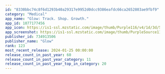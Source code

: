 ```yaml
---
id: "8330bbc74c8f6d1293b40a29317e9952d0dcc9386eafdc66ca2652803ae9fbf9"
category: "Medical"
app_name: "Glow: Track. Shop. Growth."
app_id: 1077177456
app_icon: https://is1-ssl.mzstatic.com/image/thumb/Purple116/v4/1d/3d/5b/1d3d5b45-a5bd-5eed-abfc-a54b5ea8a33c/AppIcon-0-0-1x_U007emarketing-0-7-0-85-220.png/1024x1024bb.png
app_screenshot: https://is1-ssl.mzstatic.com/image/thumb/PurpleSource116/v4/03/22/5f/03225f3d-4f9b-1064-fe63-0d2839a3f507/11e4ab90-a313-4d71-a5f9-254d6e7f7062_baby_ios_screenshot_1242_2688_01.jpg/1242x2688bb.png
publisher_id: 734913506
publisher_name: "Glow"
rank: 123
most_recent_release: 2024-01-25 00:00:00
release_count_in_past_year: 60
release_count_in_past_year_category: 11
release_count_in_past_year_top_in_category: 20
---
```

